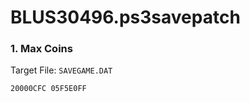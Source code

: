 # BLUS30496.ps3savepatch

### 1. Max Coins

Target File: `SAVEGAME.DAT`

```
20000CFC 05F5E0FF
```

